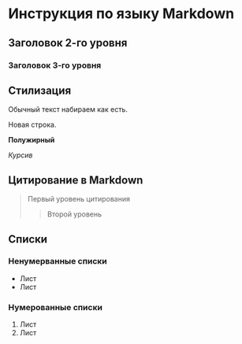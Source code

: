 # Инструкция по языку Markdown

## Заголовок 2-го уровня
### Заголовок 3-го уровня

## Стилизация

Обычный текст набираем как есть.

Новая строка.

**Полужирный**

*Курсив*

## Цитирование в Markdown
> Первый уровень цитирования
>> Второй уровень

## Списки
### Ненумерванные списки
* Лист
* Лист

### Нумерованные списки
1. Лист
2. Лист
